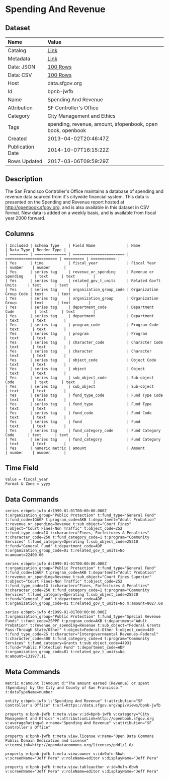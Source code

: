 # Spending And Revenue

## Dataset

| Name | Value |
| :--- | :---- |
| Catalog | [Link](https://catalog.data.gov/dataset/spending-and-revenue-8cc3d) |
| Metadata | [Link](https://data.sfgov.org/api/views/bpnb-jwfb) |
| Data: JSON | [100 Rows](https://data.sfgov.org/api/views/bpnb-jwfb/rows.json?max_rows=100) |
| Data: CSV | [100 Rows](https://data.sfgov.org/api/views/bpnb-jwfb/rows.csv?max_rows=100) |
| Host | data.sfgov.org |
| Id | bpnb-jwfb |
| Name | Spending And Revenue |
| Attribution | SF Controller's Office |
| Category | City Management and Ethics |
| Tags | spending, revenue, amount, sfopenbook, open book, openbook |
| Created | 2013-04-02T20:46:47Z |
| Publication Date | 2014-10-07T16:15:22Z |
| Rows Updated | 2017-03-06T09:59:29Z |

## Description

The San Francisco Controller's Office maintains a database of spending and revenue data sourced from it's citywide financial system. This data is presented on the Spending and Revenue report hosted at http://openbook.sfgov.org, and is also available in this dataset in CSV format. New data is added on a weekly basis, and is available from fiscal year 2000 forward.

## Columns

```ls
| Included | Schema Type    | Field Name              | Name                    | Data Type | Render Type |
| ======== | ============== | ======================= | ======================= | ========= | =========== |
| Yes      | time           | fiscal_year             | Fiscal Year             | number    | number      |
| Yes      | series tag     | revenue_or_spending     | Revenue or Spending     | text      | text        |
| Yes      | series tag     | related_gov_t_units     | Related Gov?t Units     | text      | text        |
| Yes      | series tag     | organization_group_code | Organization Group Code | text      | text        |
| Yes      | series tag     | organization_group      | Organization Group      | text      | text        |
| Yes      | series tag     | department_code         | Department Code         | text      | text        |
| Yes      | series tag     | department              | Department              | text      | text        |
| Yes      | series tag     | program_code            | Program Code            | text      | text        |
| Yes      | series tag     | program                 | Program                 | text      | text        |
| Yes      | series tag     | character_code          | Character Code          | text      | text        |
| Yes      | series tag     | character               | Character               | text      | text        |
| Yes      | series tag     | object_code             | Object Code             | text      | text        |
| Yes      | series tag     | object                  | Object                  | text      | text        |
| Yes      | series tag     | sub_object_code         | Sub-object Code         | text      | text        |
| Yes      | series tag     | sub_object              | Sub-object              | text      | text        |
| Yes      | series tag     | fund_type_code          | Fund Type Code          | text      | text        |
| Yes      | series tag     | fund_type               | Fund Type               | text      | text        |
| Yes      | series tag     | fund_code               | Fund Code               | text      | text        |
| Yes      | series tag     | fund                    | Fund                    | text      | text        |
| Yes      | series tag     | fund_category_code      | Fund Category Code      | text      | text        |
| Yes      | series tag     | fund_category           | Fund Category           | text      | text        |
| Yes      | numeric metric | amount                  | Amount                  | number    | number      |
```

## Time Field

```ls
Value = fiscal_year
Format & Zone = yyyy
```

## Data Commands

```ls
series e:bpnb-jwfb d:1999-01-01T00:00:00.000Z t:organization_group="Public Protection" t:fund_type="General Fund" t:fund_code=1GAGF t:program_code=AKB t:department="Adult Probation" t:revenue_or_spending=Revenue t:sub_object="Court Fines" t:object="Court Fines-Non Traffic" t:object_code=252 t:fund_type_code=1G t:character="Fines, Forfeitures & Penalties" t:character_code=250 t:fund_category_code=1 t:program="Community Services" t:fund_category=Operating t:sub_object_code=25210 t:fund="General Fund" t:department_code=ADP t:organization_group_code=01 t:related_gov_t_units=No m:amount=22409.06

series e:bpnb-jwfb d:1999-01-01T00:00:00.000Z t:organization_group="Public Protection" t:fund_type="General Fund" t:fund_code=1GAGF t:program_code=AKB t:department="Adult Probation" t:revenue_or_spending=Revenue t:sub_object="Court Fines Superior" t:object="Court Fines-Non Traffic" t:object_code=252 t:fund_type_code=1G t:character="Fines, Forfeitures & Penalties" t:character_code=250 t:fund_category_code=1 t:program="Community Services" t:fund_category=Operating t:sub_object_code=25220 t:fund="General Fund" t:department_code=ADP t:organization_group_code=01 t:related_gov_t_units=No m:amount=8027.68

series e:bpnb-jwfb d:1999-01-01T00:00:00.000Z t:organization_group="Public Protection" t:fund_type="Special Revenue Funds" t:fund_code=2SPPF t:program_code=AKB t:department="Adult Probation" t:revenue_or_spending=Revenue t:sub_object="Federal Grants Pass-Through State/Other" t:object=Federal-Other t:object_code=449 t:fund_type_code=2S t:character="Intergovernmental Revenues-Federal" t:character_code=400 t:fund_category_code=4 t:program="Community Services" t:fund_category=Grants t:sub_object_code=44931 t:fund="Public Protection Fund" t:department_code=ADP t:organization_group_code=01 t:related_gov_t_units=No m:amount=131977.11
```

## Meta Commands

```ls
metric m:amount l:Amount d:"The amount earned (Revenue) or spent (Spending) by the City and County of San Francisco." t:dataTypeName=number

entity e:bpnb-jwfb l:"Spending And Revenue" t:attribution="SF Controller's Office" t:url=https://data.sfgov.org/api/views/bpnb-jwfb

property e:bpnb-jwfb t:meta.view v:id=bpnb-jwfb v:category="City Management and Ethics" v:attributionLink=http://openbook.sfgov.org v:averageRating=0 v:name="Spending And Revenue" v:attribution="SF Controller's Office"

property e:bpnb-jwfb t:meta.view.license v:name="Open Data Commons Public Domain Dedication and License" v:termsLink=http://opendatacommons.org/licenses/pddl/1.0/

property e:bpnb-jwfb t:meta.view.owner v:id=9ufn-6bwh v:screenName="Jeff Pera" v:roleName=editor v:displayName="Jeff Pera"

property e:bpnb-jwfb t:meta.view.tableauthor v:id=9ufn-6bwh v:screenName="Jeff Pera" v:roleName=editor v:displayName="Jeff Pera"
```